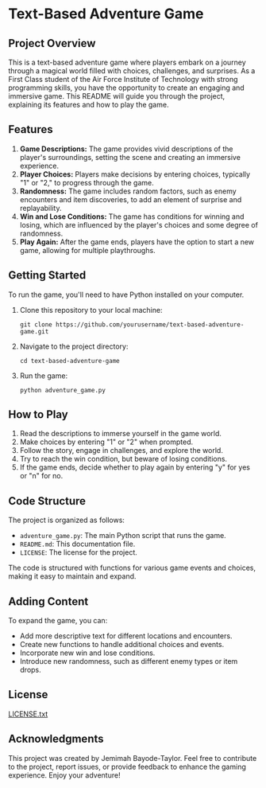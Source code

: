 # Text-Based Adventure Game

## Project Overview

This is a text-based adventure game where players embark on a journey through a magical world filled with choices, challenges, and surprises. As a First Class student of the Air Force Institute of Technology with strong programming skills, you have the opportunity to create an engaging and immersive game. This README will guide you through the project, explaining its features and how to play the game.


## Features

1. **Game Descriptions:** The game provides vivid descriptions of the player's surroundings, setting the scene and creating an immersive experience.
2. **Player Choices:** Players make decisions by entering choices, typically "1" or "2," to progress through the game.
3. **Randomness:** The game includes random factors, such as enemy encounters and item discoveries, to add an element of surprise and replayability.
4. **Win and Lose Conditions:** The game has conditions for winning and losing, which are influenced by the player's choices and some degree of randomness.
5. **Play Again:** After the game ends, players have the option to start a new game, allowing for multiple playthroughs.   

## Getting Started

To run the game, you'll need to have Python installed on your computer.

1. Clone this repository to your local machine:

   ```
   git clone https://github.com/yourusername/text-based-adventure-game.git
   ```

2. Navigate to the project directory:

   ```
   cd text-based-adventure-game
   ```

3. Run the game:

   ```
   python adventure_game.py
   ```

## How to Play

1. Read the descriptions to immerse yourself in the game world.
2. Make choices by entering "1" or "2" when prompted.
3. Follow the story, engage in challenges, and explore the world.
4. Try to reach the win condition, but beware of losing conditions.
5. If the game ends, decide whether to play again by entering "y" for yes or "n" for no.

## Code Structure
The project is organized as follows:

- `adventure_game.py`: The main Python script that runs the game.
- `README.md`: This documentation file.
- `LICENSE`: The license for the project.

The code is structured with functions for various game events and choices, making it easy to maintain and expand.

## Adding Content

To expand the game, you can:

- Add more descriptive text for different locations and encounters.
- Create new functions to handle additional choices and events.
- Incorporate new win and lose conditions.
- Introduce new randomness, such as different enemy types or item drops.

## License

[LICENSE.txt](https://github.com/Jemimahtheslave/AdventureGame/files/13280315/LICENSE.txt)

## Acknowledgments

This project was created by Jemimah Bayode-Taylor.
Feel free to contribute to the project, report issues, or provide feedback to enhance the gaming experience.
Enjoy your adventure!
